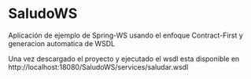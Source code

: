 SaludoWS
========

Aplicación de ejemplo de Spring-WS usando el enfoque Contract-First y generacion automatica de WSDL

Una vez descargado el proyecto y ejecutado el wsdl esta disponible 
en http://localhost:18080/SaludoWS/services/saludar.wsdl
